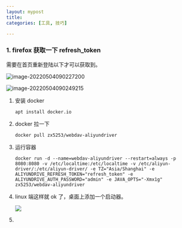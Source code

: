 ```yaml
---
layout: mypost
title: 
categories: [工具, 技巧]

---
```


### 1. firefox 获取一下 refresh_token

需要在首页重新登陆以下才可以获取到。

![image-20220504090227200](image-20220504090227200.png)

![image-20220504090249215](image-20220504090249215.png)

1. 安装 docker

   ```
   apt install docker.io
   ```

   

2. docker 拉一下

   ```
   docker pull zx5253/webdav-aliyundriver
   ```

3. 运行容器

   ```
   docker run -d --name=webdav-aliyundriver --restart=always -p 8080:8080 -v /etc/localtime:/etc/localtime -v /etc/aliyun-driver/:/etc/aliyun-driver/ -e TZ="Asia/Shanghai" -e ALIYUNDRIVE_REFRESH_TOKEN="refresh_token" -e ALIYUNDRIVE_AUTH_PASSWORD="admin" -e JAVA_OPTS="-Xmx1g" zx5253/webdav-aliyundriver
   ```

4. linux 端这样就 ok 了，桌面上添加一个启动器。

   ![](image-20220504160331502.png)

5. 